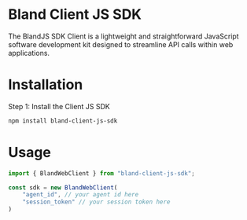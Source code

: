 # Bland Client JS SDK

The BlandJS SDK Client is a lightweight and straightforward JavaScript software development kit designed to streamline API calls within web applications.

# Installation

Step 1: Install the Client JS SDK

```bash
npm install bland-client-js-sdk
```

# Usage

```javascript
import { BlandWebClient } from "bland-client-js-sdk";

const sdk = new BlandWebClient(
    "agent_id", // your agent id here
    "session_token" // your session token here
)
```
